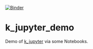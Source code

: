[![Binder](https://mybinder.org/badge_logo.svg)](https://mybinder.org/v2/gh/ColmBhandal/k_jupyter_demo/HEAD?filepath=home/jovyan/notebooks)

# k_jupyter_demo
Demo of [k_jupyter](https://github.com/ColmBhandal/k_jupyter_poc) via some Notebooks.
